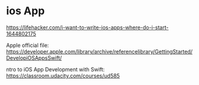 # ios App    
https://lifehacker.com/i-want-to-write-ios-apps-where-do-i-start-1644802175    

Apple official file: https://developer.apple.com/library/archive/referencelibrary/GettingStarted/DevelopiOSAppsSwift/    

ntro to iOS App Development with Swift: https://classroom.udacity.com/courses/ud585    

